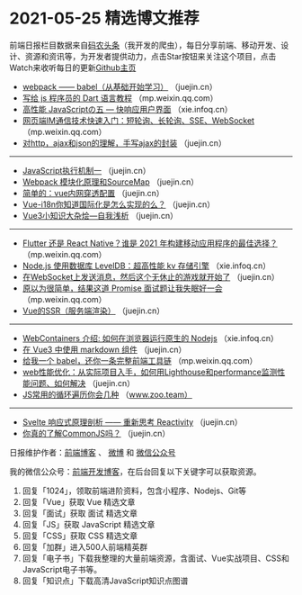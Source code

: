 # 2021-05-25 精选博文推荐

前端日报栏目数据来自[码农头条](https://toutiao.qdkfweb.cn/)（我开发的爬虫），每日分享前端、移动开发、设计、资源和资讯等，为开发者提供动力，点击Star按钮来关注这个项目，点击Watch来收听每日的更新[Github主页](https://github.com/kujian/frontendDaily)
* [webpack —— babel（从基础开始学习）](https://juejin.cn/post/6965737365864349710) （juejin.cn）
* [写给 js 程序员的 Dart 语言教程](https://mp.weixin.qq.com/s?__biz=MzI3NzIzMDY0NA==&mid=2247502027&idx=1&sn=c28ac52b2443e6e78fc7df986a89c2d4) （mp.weixin.qq.com）
* [高性能 JavaScriptの五 &#8212; 快响应用户界面](https://xie.infoq.cn/article/b8ef52342a9dad9a39a70f77c) （xie.infoq.cn）
* [网页端IM通信技术快速入门：短轮询、长轮询、SSE、WebSocket](https://mp.weixin.qq.com/s?__biz=MzUzMjM5ODk5Nw==&mid=2247486867&idx=1&sn=31c5be08f334bdd196d9ffe20c2d1853) （mp.weixin.qq.com）
* [对http，ajax和json的理解，手写ajax的封装](https://juejin.cn/post/6965695714949070885) （juejin.cn）

***
* [JavaScript执行机制一](https://juejin.cn/post/6965786039185047559) （juejin.cn）
* [Webpack 模块化原理和SourceMap](https://juejin.cn/post/6965677810862161950) （juejin.cn）
* [简单的：vue内网穿透配置](https://juejin.cn/post/6965785847174004766) （juejin.cn）
* [Vue-i18n你知道国际化是怎么实现的么？](https://juejin.cn/post/6965660033728135176) （juejin.cn）
* [Vue3小知识大杂烩—自我浅析](https://juejin.cn/post/6965767566589427742) （juejin.cn）

***
* [Flutter 还是 React Native？谁是 2021 年构建移动应用程序的最佳选择？](https://mp.weixin.qq.com/s/qRXOcloppZ0qcbIxfwOqSg) （mp.weixin.qq.com）
* [Node.js 使用数据库 LevelDB：超高性能 kv 存储引擎](https://xie.infoq.cn/article/cf4a17ba0ea38c6f560375b8d) （xie.infoq.cn）
* [在WebSocket上发送消息，然后这个无休止的游戏就开始了](https://juejin.cn/post/6965759732099317767) （juejin.cn）
* [原以为很简单，结果这道 Promise 面试题让我失眠好一会](https://mp.weixin.qq.com/s?__biz=MzU5NDM5MDg1Mw==&mid=2247491758&idx=1&sn=6af2cdfd11ff446e3ee7d5b1ec1e73ec) （mp.weixin.qq.com）
* [Vue的SSR（服务端渲染）](https://juejin.cn/post/6965748513674100743) （juejin.cn）

***
* [WebContainers 介绍: 如何在浏览器运行原生的 Nodejs](https://xie.infoq.cn/article/b7f4f6e5bb831e4f20cdca35a) （xie.infoq.cn）
* [在 Vue3 中使用 markdown 组件](https://juejin.cn/post/6965745846004482084) （juejin.cn）
* [给我一个 babel，还你一条完整前端工具链](https://mp.weixin.qq.com/s?__biz=MzkzMTIzMDUwMg==&mid=2247484026&idx=1&sn=fed020cd62f9db615bbde5a77680e40f) （mp.weixin.qq.com）
* [web性能优化：从实际项目入手，如何用Lighthouse和performance监测性能问题、如何解决](https://juejin.cn/post/6965744691979485197) （juejin.cn）
* [JS常用的循环遍历你会几种](https://www.zoo.team/article/cycle-in-js) （www.zoo.team）

***
* [Svelte 响应式原理剖析 —— 重新思考 Reactivity](https://juejin.cn/post/6965741667928244254) （juejin.cn）
* [你真的了解CommonJS吗？](https://juejin.cn/post/6965820357932482597) （juejin.cn）

日报维护作者：[前端博客](https://qdkfweb.cn/) 、 [微博](http://weibo.com/kujian) 和 [微信公众号](https://open.weixin.qq.com/qr/code?username=caibaojian_com)

我的微信公众号：[前端开发博客](https://open.weixin.qq.com/qr/code?username=caibaojian_com)，在后台回复以下关键字可以获取资源。

1. 回复「1024」，领取前端进阶资料，包含小程序、Nodejs、Git等
2. 回复「Vue」获取 Vue 精选文章
3. 回复「面试」获取 面试 精选文章
4. 回复「JS」获取 JavaScript 精选文章
5. 回复「CSS」获取 CSS 精选文章
6. 回复「加群」进入500人前端精英群
7. 回复「电子书」下载我整理的大量前端资源，含面试、Vue实战项目、CSS和JavaScript电子书等。
8. 回复「知识点」下载高清JavaScript知识点图谱
